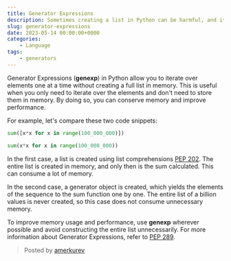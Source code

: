 ```yaml
---
title: Generator Expressions
description: Sometimes creating a list in Python can be harmful, and it's better to use Generator Expressions.
slug: generator-expressions
date: 2023-05-14 00:00:00+0000
categories:
    - Language
tags:
    - generators
---
```


Generator Expressions (**genexp**) in Python allow you to iterate over elements one at a time without creating a full list in memory. 
This is useful when you only need to iterate over the elements and don't need to store them in memory. 
By doing so, you can conserve memory and improve performance.

For example, let's compare these two code snippets:
```python
sum([x*x for x in range(100_000_000)])

sum(x*x for x in range(100_000_000))
```

In the first case, a list is created using list comprehensions [PEP 202](https://peps.python.org/pep-0202). 
The entire list is created in memory, and only then is the sum calculated. 
This can consume a lot of memory.

In the second case, a generator object is created, which yields the elements of the sequence to the sum function one by one. 
The entire list of a billion values is never created, so this case does not consume unnecessary memory.

To improve memory usage and performance, use **genexp** wherever possible and avoid constructing the entire list unnecessarily. 
For more information about Generator Expressions, refer to [PEP 289](https://peps.python.org/pep-0289/).

> Posted by [amerkurev](https://github.com/amerkurev/)
